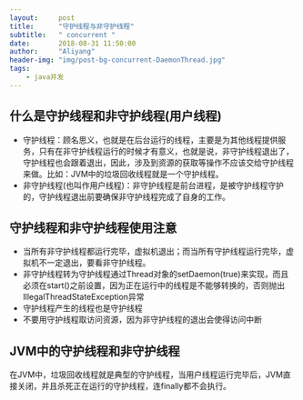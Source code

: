 ```yaml
---
layout:     post
title:      "守护线程与非守护线程"
subtitle:   " concurrent "
date:       2018-08-31 11:50:00
author:     "Aliyang"
header-img: "img/post-bg-concurrent-DaemonThread.jpg"
tags:
    - java并发
---
```

## 什么是守护线程和非守护线程(用户线程)
* 守护线程：顾名思义，也就是在后台运行的线程，主要是为其他线程提供服务，只有在非守护线程运行的时候才有意义，也就是说，非守护线程退出了，守护线程也会跟着退出，因此，涉及到资源的获取等操作不应该交给守护线程来做。比如：JVM中的垃圾回收线程就是一个守护线程。
* 非守护线程(也叫作用户线程)：非守护线程是前台进程，是被守护线程守护的，守护线程退出前要确保非守护线程完成了自身的工作。

## 守护线程和非守护线程使用注意
* 当所有非守护线程都运行完毕，虚拟机退出；而当所有守护线程运行完毕，虚拟机不一定退出，要看非守护线程。
* 非守护线程转为守护线程通过Thread对象的setDaemon(true)来实现，而且必须在start()之前设置，因为正在运行中的线程是不能够转换的，否则抛出IllegalThreadStateException异常
* 守护线程产生的线程也是守护线程
* 不要用守护线程取访问资源，因为非守护线程的退出会使得访问中断

## JVM中的守护线程和非守护线程
在JVM中，垃圾回收线程就是典型的守护线程，当用户线程运行完毕后，JVM直接关闭，并且杀死正在运行的守护线程，连finally都不会执行。



